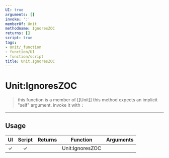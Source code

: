 ```yaml
---
UI: true
arguments: []
invoke: ':'
memberOf: Unit
methodname: IgnoresZOC
returns: []
script: true
tags:
- Unit/_function
- function/UI
- function/script
title: Unit.IgnoresZOC
---
```

# Unit:IgnoresZOC
> this function is a member of [[Unit]]
> this method expects an implicit "self" argument. invoke it with `:`
-----
## Usage
|  UI | Script | Returns | Function | Arguments |
|:---:|:------:|-------:|:--------:|:---------|
|✓|✓||Unit:IgnoresZOC||

